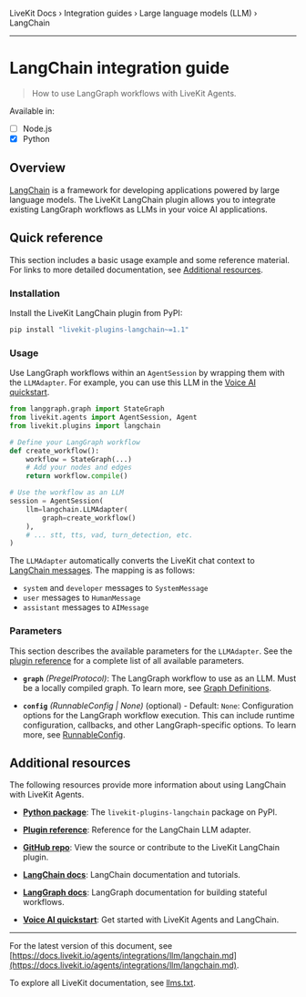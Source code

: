 LiveKit Docs › Integration guides › Large language models (LLM) › LangChain

---

# LangChain integration guide

> How to use LangGraph workflows with LiveKit Agents.

Available in:
- [ ] Node.js
- [x] Python

## Overview

[LangChain](https://www.langchain.com/) is a framework for developing applications powered by large language models. The LiveKit LangChain plugin allows you to integrate existing LangGraph workflows as LLMs in your voice AI applications.

## Quick reference

This section includes a basic usage example and some reference material. For links to more detailed documentation, see [Additional resources](#additional-resources).

### Installation

Install the LiveKit LangChain plugin from PyPI:

```bash
pip install "livekit-plugins-langchain~=1.1"

```

### Usage

Use LangGraph workflows within an `AgentSession` by wrapping them with the `LLMAdapter`. For example, you can use this LLM in the [Voice AI quickstart](https://docs.livekit.io/agents/start/voice-ai.md).

```python
from langgraph.graph import StateGraph
from livekit.agents import AgentSession, Agent
from livekit.plugins import langchain

# Define your LangGraph workflow
def create_workflow():
    workflow = StateGraph(...)
    # Add your nodes and edges
    return workflow.compile()

# Use the workflow as an LLM
session = AgentSession(
    llm=langchain.LLMAdapter(
        graph=create_workflow()
    ),
    # ... stt, tts, vad, turn_detection, etc.
)

```

The `LLMAdapter` automatically converts the LiveKit chat context to [LangChain messages](https://python.langchain.com/docs/concepts/messages/#langchain-messages). The mapping is as follows:

- `system` and `developer` messages to `SystemMessage`
- `user` messages to `HumanMessage`
- `assistant` messages to `AIMessage`

### Parameters

This section describes the available parameters for the `LLMAdapter`. See the [plugin reference](https://docs.livekit.io/reference/python/v1/livekit/plugins/langchain/index.html.md#livekit.plugins.langchain.LLMAdapter) for a complete list of all available parameters.

- **`graph`** _(PregelProtocol)_: The LangGraph workflow to use as an LLM. Must be a locally compiled graph. To learn more, see  [Graph Definitions](https://langchain-ai.github.io/langgraph/reference/graphs/).

- **`config`** _(RunnableConfig | None)_ (optional) - Default: `None`: Configuration options for the LangGraph workflow execution. This can include runtime configuration, callbacks, and other LangGraph-specific options. To learn more, see [RunnableConfig](https://python.langchain.com/docs/concepts/runnables/#runnableconfig).

## Additional resources

The following resources provide more information about using LangChain with LiveKit Agents.

- **[Python package](https://pypi.org/project/livekit-plugins-langchain/)**: The `livekit-plugins-langchain` package on PyPI.

- **[Plugin reference](https://docs.livekit.io/reference/python/v1/livekit/plugins/langchain/index.html.md#livekit.plugins.langchain.LLMAdapter)**: Reference for the LangChain LLM adapter.

- **[GitHub repo](https://github.com/livekit/agents/tree/main/livekit-plugins/livekit-plugins-langchain)**: View the source or contribute to the LiveKit LangChain plugin.

- **[LangChain docs](https://python.langchain.com/docs/)**: LangChain documentation and tutorials.

- **[LangGraph docs](https://python.langchain.com/docs/langgraph)**: LangGraph documentation for building stateful workflows.

- **[Voice AI quickstart](https://docs.livekit.io/agents/start/voice-ai.md)**: Get started with LiveKit Agents and LangChain.

---


For the latest version of this document, see [https://docs.livekit.io/agents/integrations/llm/langchain.md](https://docs.livekit.io/agents/integrations/llm/langchain.md).

To explore all LiveKit documentation, see [llms.txt](https://docs.livekit.io/llms.txt).